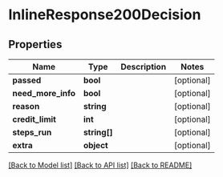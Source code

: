 # InlineResponse200Decision

## Properties
Name | Type | Description | Notes
------------ | ------------- | ------------- | -------------
**passed** | **bool** |  | [optional] 
**need_more_info** | **bool** |  | [optional] 
**reason** | **string** |  | [optional] 
**credit_limit** | **int** |  | [optional] 
**steps_run** | **string[]** |  | [optional] 
**extra** | **object** |  | [optional] 

[[Back to Model list]](../README.md#documentation-for-models) [[Back to API list]](../README.md#documentation-for-api-endpoints) [[Back to README]](../README.md)


